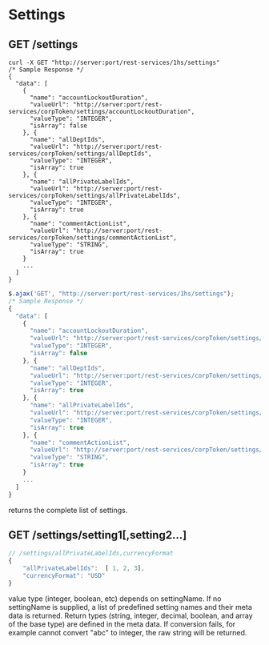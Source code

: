 # Settings

## GET /settings

``` shell
curl -X GET "http://server:port/rest-services/1hs/settings"
/* Sample Response */
{
  "data": [
    {
      "name": "accountLockoutDuration",
      "valueUrl": "http://server:port/rest-services/corpToken/settings/accountLockoutDuration",
      "valueType": "INTEGER",
      "isArray": false
    }, {
      "name": "allDeptIds",
      "valueUrl": "http://server:port/rest-services/corpToken/settings/allDeptIds",
      "valueType": "INTEGER",
      "isArray": true
    }, {
      "name": "allPrivateLabelIds",
      "valueUrl": "http://server:port/rest-services/corpToken/settings/allPrivateLabelIds",
      "valueType": "INTEGER",
      "isArray": true
    }, {
      "name": "commentActionList",
      "valueUrl": "http://server:port/rest-services/corpToken/settings/commentActionList",
      "valueType": "STRING",
      "isArray": true
    }
    ...
  ]
}
```

``` javascript
$.ajax('GET', "http://server:port/rest-services/1hs/settings");
/* Sample Response */
{
  "data": [
    {
      "name": "accountLockoutDuration",
      "valueUrl": "http://server:port/rest-services/corpToken/settings/accountLockoutDuration",
      "valueType": "INTEGER",
      "isArray": false
    }, {
      "name": "allDeptIds",
      "valueUrl": "http://server:port/rest-services/corpToken/settings/allDeptIds",
      "valueType": "INTEGER",
      "isArray": true
    }, {
      "name": "allPrivateLabelIds",
      "valueUrl": "http://server:port/rest-services/corpToken/settings/allPrivateLabelIds",
      "valueType": "INTEGER",
      "isArray": true
    }, {
      "name": "commentActionList",
      "valueUrl": "http://server:port/rest-services/corpToken/settings/commentActionList",
      "valueType": "STRING",
      "isArray": true
    }
    ...
  ]
}
```

returns the complete list of settings.

## GET /settings/setting1[,setting2...]

``` javascript
// /settings/allPrivateLabelIds,currencyFormat
{
    "allPrivateLabelIds":  [ 1, 2, 3],
    "currencyFormat": "USD"
}
```

value type (integer, boolean, etc) depends on settingName.
If no settingName is supplied, a list of predefined setting names and their meta data is returned. Return types (string, integer, decimal, boolean, and array of the base type) are defined in the meta data. If conversion fails, for example cannot convert "abc" to integer, the raw string will be returned.

